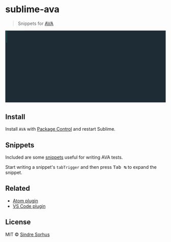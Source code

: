 # sublime-ava

> Snippets for [AVA](https://ava.li)

<img src="screenshot.gif" width="800">


## Install

Install `AVA` with [Package Control](https://packagecontrol.io) and restart Sublime.


## Snippets

Included are some [snippets](snippets) useful for writing AVA tests.

Start writing a snippet's `tabTrigger` and then press <kbd>Tab ↹</kbd> to expand the snippet.


## Related

- [Atom plugin](https://github.com/sindresorhus/atom-ava)
- [VS Code plugin](https://github.com/samverschueren/vscode-ava)


## License

MIT © [Sindre Sorhus](http://sindresorhus.com)
